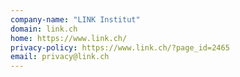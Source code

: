 ```yaml
---
company-name: "LINK Institut"
domain: link.ch
home: https://www.link.ch/
privacy-policy: https://www.link.ch/?page_id=2465
email: privacy@link.ch
---
```




